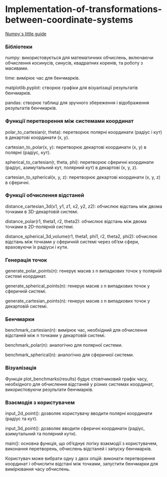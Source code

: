 # Implementation-of-transformations-between-coordinate-systems



[Numpy`s little guide](https://www.geeksforgeeks.org/how-to-import-numpy-as-np/)


### Бібліотеки

numpy: використовується для математичних обчислень, включаючи обчислення косинусів, синусів, квадратних коренів, та роботу з масивами.

time: вимірює час для бенчмарків.

matplotlib.pyplot: створює графіки для візуалізації результатів бенчмарків.

pandas: створює таблиці для зручного збереження і відображення результатів бенчмарків.

### Функції перетворення між системами координат

polar_to_cartesian(r, theta): перетворює полярні координати (радіус і кут) в декартові координати (x, y).

cartesian_to_polar(x, y): перетворює декартові координати (x, y) в полярні (радіус, кут).

spherical_to_cartesian(r, theta, phi): перетворює сферичні координати (радіус, азимутальний кут, полярний кут) в декартові (x, y, z).

cartesian_to_spherical(x, y, z): перетворює декартові координати (x, y, z) в сферичні.

### Функції обчислення відстаней

distance_cartesian_3d(x1, y1, z1, x2, y2, z2): обчислює відстань між двома точками в 3D-декартовій системі.

distance_polar(r1, theta1, r2, theta2): обчислює відстань між двома точками в 2D-полярній системі.

distance_spherical_3d_volume(r1, theta1, phi1, r2, theta2, phi2): обчислює відстань між точками у сферичній системі через об’єм сфери, враховуючи їх радіуси і кути.

### Генерація точок

generate_polar_points(n): генерує масив з n випадкових точок у полярній системі координат.

generate_spherical_points(n): генерує масив з n випадкових точок у сферичній системі.

generate_cartesian_points(n): генерує масив з n випадкових точок у декартовій системі.

### Бенчмарки

benchmark_cartesian(n): вимірює час, необхідний для обчислення відстаней між n точками у декартовій системі.

benchmark_polar(n): аналогічно для полярної системи.

benchmark_spherical(n): аналогічно для сферичної системи.

### Візуалізація

Функція plot_benchmarks(results) будує стовпчиковий графік часу, необхідного для обчислення відстаней у різних системах координат, використовуючи результати бенчмарків.

### Взаємодія з користувачем

input_2d_point(): дозволяє користувачу вводити полярні координати (радіус та кут).

input_3d_point(): дозволяє вводити сферичні координати (радіус, азимутальний та полярний кути).

main(): основна функція, що об’єднує логіку взаємодії з користувачем, виконання перетворень, обчислень відстаней і запуску бенчмарків.

Користувач може вибрати одну з двох опцій:
виконати перетворення координат і обчислити відстані між точками,
запустити бенчмарки для вимірювання часу обчислень.
